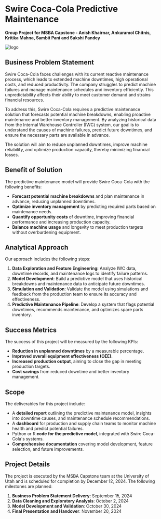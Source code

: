 # Swire Coca-Cola Predictive Maintenance

**Group Project for MSBA Capstone - Anish Khairnar, Ankuramol Chitnis, Kritika Mahna, Sambit Pani and Sakshi Pandey**

![logo](https://github.com/user-attachments/assets/59593016-182a-45a9-9391-de3f3b728623)


## Business Problem Statement

Swire Coca-Cola faces challenges with its current reactive maintenance process, which leads to extended machine downtimes, high operational costs, and reduced productivity. The company struggles to predict machine failures and manage maintenance schedules and inventory efficiently. This unpredictability affects their ability to meet customer demand and strains financial resources.

To address this, Swire Coca-Cola requires a predictive maintenance solution that forecasts potential machine breakdowns, enabling proactive maintenance and better inventory management. By analyzing historical data from the Internal Warehouse Controller (IWC) system, our goal is to understand the causes of machine failures, predict future downtimes, and ensure the necessary parts are available in advance.

The solution will aim to reduce unplanned downtimes, improve machine reliability, and optimize production capacity, thereby minimizing financial losses.

## Benefit of Solution

The predictive maintenance model will provide Swire Coca-Cola with the following benefits:
- **Forecast potential machine breakdowns** and plan maintenance in advance, reducing unplanned downtimes.
- **Optimize inventory management** by predicting required parts based on maintenance needs.
- **Quantify opportunity costs** of downtime, improving financial performance and increasing production capacity.
- **Balance machine usage** and longevity to meet production targets without overburdening equipment.

## Analytical Approach

Our approach includes the following steps:
1. **Data Exploration and Feature Engineering**: Analyze IWC data, downtime records, and maintenance logs to identify failure patterns.
2. **Model Development**: Build a predictive model that uses historical breakdowns and maintenance data to anticipate future downtimes.
3. **Simulation and Validation**: Validate the model using simulations and feedback from the production team to ensure its accuracy and effectiveness.
4. **Predictive Maintenance Pipeline**: Develop a system that flags potential downtimes, recommends maintenance, and optimizes spare parts inventory.

## Success Metrics

The success of this project will be measured by the following KPIs:
- **Reduction in unplanned downtimes** by a measurable percentage.
- **Improved overall equipment effectiveness (OEE)**.
- **Increased production output**, aiming to close the gap in meeting production targets.
- **Cost savings** from reduced downtime and better inventory management.

## Scope

The deliverables for this project include:
- A **detailed report** outlining the predictive maintenance model, insights into downtime causes, and maintenance schedule recommendations.
- A **dashboard** for production and supply chain teams to monitor machine health and predict potential failures.
- Python or R **code for the predictive model**, integrated with Swire Coca-Cola's systems.
- **Comprehensive documentation** covering model development, feature selection, and future improvements.

## Project Details

The project is executed by the MSBA Capstone team at the University of Utah and is scheduled for completion by December 12, 2024. The following milestones are planned:

1. **Business Problem Statement Delivery**: September 15, 2024
2. **Data Cleaning and Exploratory Analysis**: October 2, 2024
3. **Model Development and Validation**: October 30, 2024
4. **Final Presentation and Handover**: November 20, 2024
